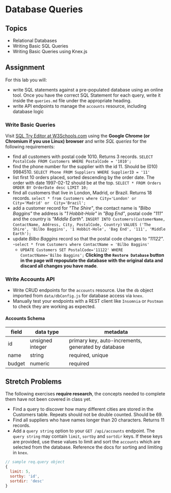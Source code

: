 # Database Queries

## Topics

- Relational Databases
- Writing Basic SQL Queries
- Writing Basic Queries using Knex.js

## Assignment

For this lab you will:

- write SQL statements against a pre-populated database using an online tool. Once you have the correct SQL Statement for each query, write it inside the `queries.md` file under the appropriate heading.
- write API endpoints to manage the `accounts` resource, including database logic

### Write Basic Queries

Visit [SQL Try Editor at W3Schools.com](https://www.w3schools.com/Sql/tryit.asp?filename=trysql_select_top) using the **Google Chrome (or Chromium if you use Linux) browser** and write _SQL queries_ for the following requirements:

- find all customers with postal code 1010. Returns 3 records.
  `SELECT PostalCode FROM Customers WHERE PostalCode = '1010';`
- find the phone number for the supplier with the id 11. Should be (010) 9984510.
  `SELECT Phone FROM Suppliers WHERE SupplierID = '11' `
- list first 10 orders placed, sorted descending by the order date. The order with date 1997-02-12 should be at the top.
  `SELECT * FROM Orders ORDER BY OrderDate desc LIMIT 10; `
- find all customers that live in London, Madrid, or Brazil. Returns 18 records.
  `select * from Customers where City='London' or City='Madrid' or  City='Brazil'; `
- add a customer record for _"The Shire"_, the contact name is _"Bilbo Baggins"_ the address is _"1 Hobbit-Hole"_ in _"Bag End"_, postal code _"111"_ and the country is _"Middle Earth"_.
  `INSERT INTO Customers(CustomerName, ContactName, Address, City, PostalCode, Country)`
  `VALUES ('The Shire', 'Bilbo Baggins', '1 Hobbit-Hole', 'Bag End', '111', 'Middle Earth');`
- update _Bilbo Baggins_ record so that the postal code changes to _"11122"_.
  -`select * from Customers where ContactName = 'Bilbo Baggins'`
  - `UPDATE Customers SET PostalCode='11122' WHERE ContactName='Bilbo Baggins';`
**Clicking the `Restore Database` button in the page will repopulate the database with the original data and discard all changes you have made**.

### Write Accounts API

- Write CRUD endpoints for the `accounts` resource. Use the `db` object imported from `data/dbConfig.js` for database access via `knex`.
- Manually test your endpoints with a REST client like `Insomnia` or `Postman` to check they are working as expected.

#### Accounts Schema

| field  | data type        | metadata                                            |
| ------ | ---------------- | --------------------------------------------------- |
| id     | unsigned integer | primary key, auto-increments, generated by database |
| name   | string           | required, unique                                    |
| budget | numeric          | required                                            |

## Stretch Problems

The following exercises **require research**, the concepts needed to complete them have not been covered in class yet.

- Find a query to discover how many different cities are stored in the Customers table. Repeats should not be double counted. Should be 69.
- Find all suppliers who have names longer than 20 characters. Returns 11 records.
- Add a `query string` option to your `GET /api/accounts` endpoint. The `query string` may contain `limit`, `sortby` and `sortdir` keys. If these keys are provided, use these values to limit and sort the `accounts` which are selected from the database. Reference the docs for sorting and limiting in `knex`.

```js
// sample req.query object
{
  limit: 5,
  sortby: 'id',
  sortdir: 'desc'
}
```

